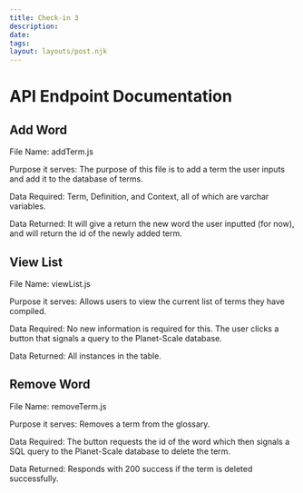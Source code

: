 ```yaml
---
title: Check-in 3
description: 
date: 
tags:
layout: layouts/post.njk
---
```


# API Endpoint Documentation

## Add Word
File Name: addTerm.js

Purpose it serves: The purpose of this file is to add a term the user inputs and add it to the database of terms.

Data Required: Term, Definition, and Context, all of which are varchar variables.

Data Returned: It will give a return the new word the user inputted (for now), and will return the id of the newly added term.


## View List
File Name: viewList.js

Purpose it serves: Allows users to view the current list of terms they have compiled.

Data Required: No new information is required for this. The user clicks a button that signals a query to the Planet-Scale database.

Data Returned: All instances in the table.


## Remove Word
File Name: removeTerm.js

Purpose it serves: Removes a term from the glossary.

Data Required: The button requests the id of the word which then signals a SQL query to the Planet-Scale database to delete the term. 

Data Returned: Responds with 200 success if the term is deleted successfully.


